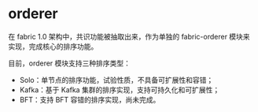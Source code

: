 # orderer
在 fabric 1.0 架构中，共识功能被抽取出来，作为单独的 fabric-orderer 模块来实现，完成核心的排序功能。

目前，orderer 模块支持三种排序类型：

* Solo：单节点的排序功能，试验性质，不具备可扩展性和容错；
* Kafka：基于 Kafka 集群的排序实现，支持可持久化和可扩展性；
* BFT：支持 BFT 容错的排序实现，尚未完成。